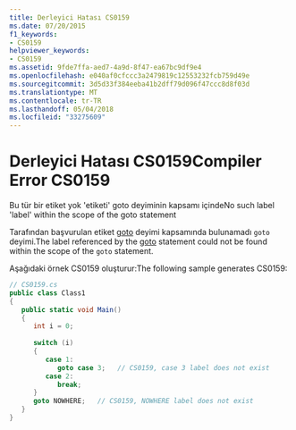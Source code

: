 ```yaml
---
title: Derleyici Hatası CS0159
ms.date: 07/20/2015
f1_keywords:
- CS0159
helpviewer_keywords:
- CS0159
ms.assetid: 9fde7ffa-aed7-4a9d-8f47-ea67bc9df9e4
ms.openlocfilehash: e040af0cfccc3a2479819c12553232fcb759d49e
ms.sourcegitcommit: 3d5d33f384eeba41b2dff79d096f47ccc8d8f03d
ms.translationtype: MT
ms.contentlocale: tr-TR
ms.lasthandoff: 05/04/2018
ms.locfileid: "33275609"
---
```

# <a name="compiler-error-cs0159"></a><span data-ttu-id="77e22-102">Derleyici Hatası CS0159</span><span class="sxs-lookup"><span data-stu-id="77e22-102">Compiler Error CS0159</span></span>
<span data-ttu-id="77e22-103">Bu tür bir etiket yok 'etiketi' goto deyiminin kapsamı içinde</span><span class="sxs-lookup"><span data-stu-id="77e22-103">No such label 'label' within the scope of the goto statement</span></span>  
  
 <span data-ttu-id="77e22-104">Tarafından başvurulan etiket [goto](../../csharp/language-reference/keywords/goto.md) deyimi kapsamında bulunamadı `goto` deyimi.</span><span class="sxs-lookup"><span data-stu-id="77e22-104">The label referenced by the [goto](../../csharp/language-reference/keywords/goto.md) statement could not be found within the scope of the `goto` statement.</span></span>  
  
 <span data-ttu-id="77e22-105">Aşağıdaki örnek CS0159 oluşturur:</span><span class="sxs-lookup"><span data-stu-id="77e22-105">The following sample generates CS0159:</span></span>  
  
```csharp  
// CS0159.cs  
public class Class1  
{  
   public static void Main()  
   {  
      int i = 0;  
  
      switch (i)  
      {  
         case 1:  
            goto case 3;   // CS0159, case 3 label does not exist  
         case 2:  
            break;  
      }  
      goto NOWHERE;   // CS0159, NOWHERE label does not exist  
   }  
}  
```
